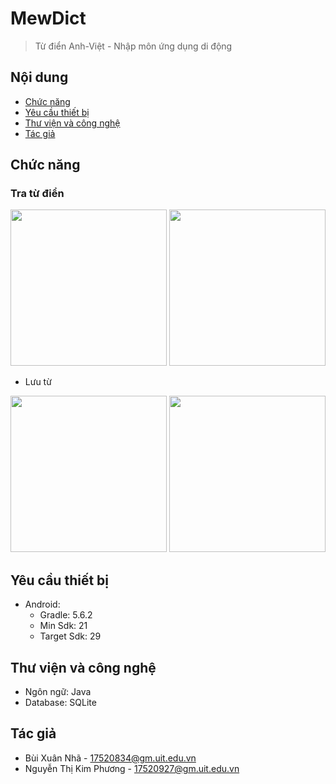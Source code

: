 # MewDict
> Từ điển Anh-Việt - Nhập môn ứng dụng di động


## Nội dung
* [Chức năng](#chức-năng)
* [Yêu cầu thiết bị](#yêu-cầu-thiết-bị)
* [Thư viện và công nghệ](#thư-viện-và-công-nghệ)
* [Tác giả](#tác-giả)

## Chức năng
### Tra từ điển
<p align="middle">
  <img src="./capture/Screenshot_2020-06-09-22-23-06-953_com.example.moneymanagement.jpg" width="250" />
  <img src="./capture/Screenshot_2020-06-09-22-23-30-133_com.example.moneymanagement.jpg" width="250" /> 
</p>

* Lưu từ
<p align="middle">
  <img src="./capture/Screenshot_2020-06-09-22-23-10-379_com.example.moneymanagement.jpg" width="250" />
  <img src="./capture/Screenshot_2020-06-09-22-23-25-909_com.example.moneymanagement.jpg" width="250" /> 
</p>

## Yêu cầu thiết bị
* Android:
  - Gradle: 5.6.2
  - Min Sdk: 21
  - Target Sdk: 29
## Thư viện và công nghệ
* Ngôn ngữ: Java
* Database: SQLite

## Tác giả
* Bùi Xuân Nhã - 17520834@gm.uit.edu.vn
* Nguyễn Thị Kim Phương - 17520927@gm.uit.edu.vn
